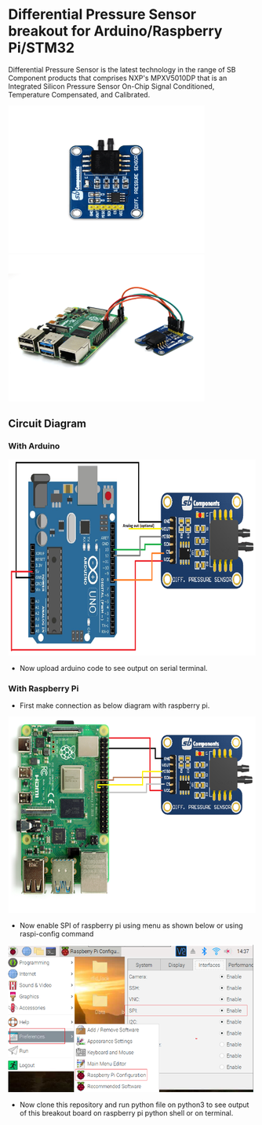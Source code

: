 # Differential Pressure Sensor breakout for Arduino/Raspberry Pi/STM32

Differential Pressure Sensor is the latest technology in the range of SB Component products that comprises NXP's MPXV5010DP that is an Integrated Silicon Pressure Sensor On-Chip Signal Conditioned, Temperature Compensated, and Calibrated.

<img src="images/product_img1.png" width="400" height="300" /><img src="images/product_img2.png" width="400" height="300" />

## Circuit Diagram

### With Arduino

<img src="images/diff_pressure_arduino.png" width="700" height="400" />

* Now upload arduino code to see output on serial terminal. 

### With Raspberry Pi

* First make connection as below diagram with raspberry pi.

<img src="images/diff_pressure_raspberry.png" width="600" height="400" />

* Now enable SPI of raspberry pi using menu as shown below or using raspi-config command

<img src="images/raspi-configuration-spi.PNG" height="300" width="500" />

* Now clone this repository and run python file on python3 to see output of this breakout board on raspberry pi python shell or on terminal.

